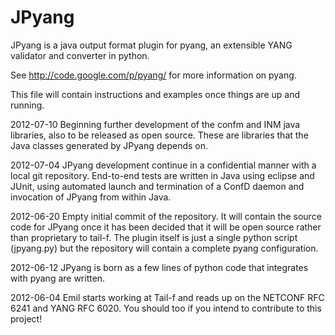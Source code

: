 JPyang
======

JPyang is a java output format plugin for pyang, an extensible YANG validator and converter in python. 

See http://code.google.com/p/pyang/ for more information on pyang.

This file will contain instructions and examples once things are up and running.

2012-07-10
Beginning further development of the confm and INM java libraries, also to be released as open source. These are
libraries that the Java classes generated by JPyang depends on.

2012-07-04
JPyang development continue in a confidential manner with a local git repository. End-to-end tests are written in Java
using eclipse and JUnit, using automated launch and termination of a ConfD daemon and invocation of JPyang from within
Java.

2012-06-20
Empty initial commit of the repository. It will contain the source code for JPyang once it has been decided that 
it will be open source rather than proprietary to tail-f. The plugin itself is just a single python script (jpyang.py)
but the repository will contain a complete pyang configuration.

2012-06-12
JPyang is born as a few lines of python code that integrates with pyang are written.

2012-06-04
Emil starts working at Tail-f and reads up on the NETCONF RFC 6241 and YANG RFC 6020. You should too if you intend to 
contribute to this project!